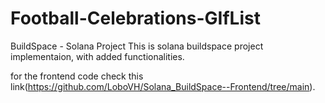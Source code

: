 # Football-Celebrations-GIfList
BuildSpace - Solana Project
This is solana buildspace project implementaion, with added functionalities.

for the frontend code check this link(https://github.com/LoboVH/Solana_BuildSpace--Frontend/tree/main).
